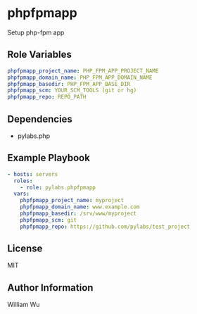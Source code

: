 phpfpmapp
=========

Setup php-fpm app

Role Variables
--------------

```yaml
phpfpmapp_project_name: PHP_FPM_APP_PROJECT_NAME
phpfpmapp_domain_name: PHP_FPM_APP_DOMAIN_NAME
phpfpmapp_basedir: PHP_FPM_APP_BASE_DIR
phpfpmapp_scm: YOUR_SCM_TOOLS (git or hg)
phpfpmapp_repo: REPO_PATH
```

Dependencies
------------

- pylabs.php

Example Playbook
----------------

```yaml
- hosts: servers
  roles:
    - role: pylabs.phpfpmapp
  vars:
    phpfpmapp_project_name: myproject
    phpfpmapp_domain_name: www.example.com
    phpfpmapp_basedir: /srv/www/myproject
    phpfpmapp_scm: git
    phpfpmapp_repo: https://github.com/pylabs/test_project
```

License
-------

MIT

Author Information
------------------

William Wu
